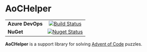 # AoCHelper

|    |     |
|:---|:---:|
| **Azure DevOps** |   [![Build Status](https://dev.azure.com/eduherminio/AoCHelper/_apis/build/status/eduherminio.AoCHelper?branchName=master)](https://dev.azure.com/eduherminio/AoCHelper/_build/latest?definitionId=3&branchName=master)
| **NuGet** |[![Nuget Status](https://img.shields.io/nuget/v/AocHelper.svg?style=flat-square&label=nuget)](https://www.nuget.org/packages/AocHelper)|

**AoCHelper** is a support library for solving [Advent of Code](https://adventofcode.com/) puzzles.
